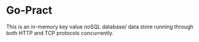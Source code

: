 # Go-Pract

This is an in-memory key value noSQL database/ data store running through both HTTP and TCP protocols concurrently.
